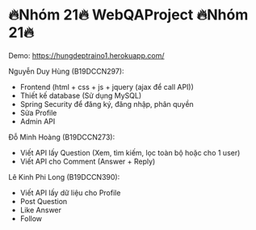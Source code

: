 # 🔥Nhóm 21🔥  WebQAProject 🔥Nhóm 21🔥

Demo: https://hungdeptraino1.herokuapp.com/

Nguyễn Duy Hùng (B19DCCN297):
- Frontend (html + css + js + jquery (ajax để call API)) <br>
- Thiết kế database (Sử dụng MySQL) <br>
- Spring Security để đăng ký, đăng nhập, phân quyền <br> 
- Sửa Profile <br>
- Admin API <br>

Đỗ Minh Hoàng (B19DCCN273): <br>
- Viết API lấy Question (Xem, tìm kiếm, lọc toàn bộ hoặc cho 1 user) <br>
- Viết API cho Comment (Answer + Reply) <br>

Lê Kinh Phi Long (B19DCCN390): <br>
- Viết API lấy dữ liệu cho Profile <br>
- Post Question <br>
- Like Answer <br>
- Follow <br>




